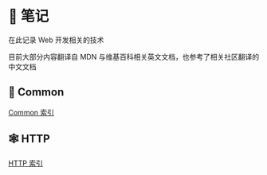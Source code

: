 # 📓 笔记

在此记录 Web 开发相关的技术

目前大部分内容翻译自 MDN 与维基百科相关英文文档，也参考了相关社区翻译的中文文档

## 🔖 Common

[Common 索引](common/index.md)

## 🕸️ HTTP

[HTTP 索引](http/index.md)
